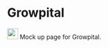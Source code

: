 # Growpital
 <p><img src="https://kaustubh-0204.web.app/growpital/assets/growpital-favicon.png" style="height: 25px;"> Mock up page for Growpital.</p>

